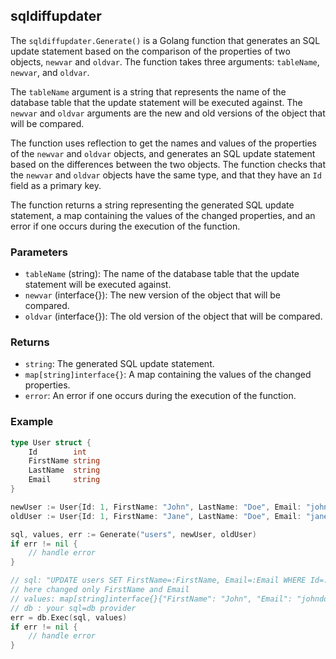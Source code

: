 ## sqldiffupdater
The `sqldiffupdater.Generate()` is a Golang function that generates an SQL update statement based on the comparison of the properties of two objects, `newvar` and `oldvar`. The function takes three arguments: `tableName`, `newvar`, and `oldvar`. 

The `tableName` argument is a string that represents the name of the database table that the update statement will be executed against. The `newvar` and `oldvar` arguments are the new and old versions of the object that will be compared.

The function uses reflection to get the names and values of the properties of the `newvar` and `oldvar` objects, and generates an SQL update statement based on the differences between the two objects. The function checks that the `newvar` and `oldvar` objects have the same type, and that they have an `Id` field as a primary key.

The function returns a string representing the generated SQL update statement, a map containing the values of the changed properties, and an error if one occurs during the execution of the function.

### Parameters

- `tableName` (string): The name of the database table that the update statement will be executed against.
- `newvar` (interface{}): The new version of the object that will be compared.
- `oldvar` (interface{}): The old version of the object that will be compared.

### Returns

- `string`: The generated SQL update statement.
- `map[string]interface{}`: A map containing the values of the changed properties.
- `error`: An error if one occurs during the execution of the function.

### Example

```go
type User struct {
    Id        int
    FirstName string
    LastName  string
    Email     string
}

newUser := User{Id: 1, FirstName: "John", LastName: "Doe", Email: "johndoe@example.com"}
oldUser := User{Id: 1, FirstName: "Jane", LastName: "Doe", Email: "janedoe@example.com"}

sql, values, err := Generate("users", newUser, oldUser)
if err != nil {
    // handle error
}

// sql: "UPDATE users SET FirstName=:FirstName, Email=:Email WHERE Id=:Id"
// here changed only FirstName and Email
// values: map[string]interface{}{"FirstName": "John", "Email": "johndoe@example.com", "Id": 1}
// db : your sql=db provider
err = db.Exec(sql, values)
if err != nil {
    // handle error
}

```